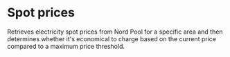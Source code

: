 # Spot prices
Retrieves electricity spot prices from Nord Pool for a specific area and then determines whether it's economical to charge based on the current price compared to a maximum price threshold. 
